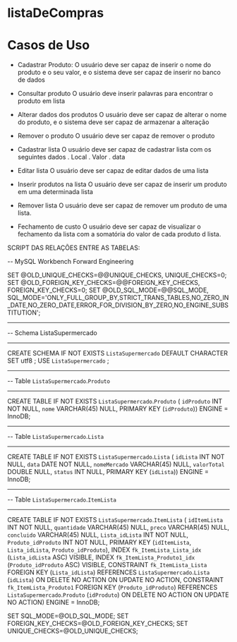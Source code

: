 # listaDeCompras

# Casos de Uso

- Cadastrar Produto:
O usuário deve ser capaz de inserir o nome do produto e o seu valor, e o sistema deve ser capaz de inserir no banco de dados

- Consultar produto
O usuário deve inserir palavras para encontrar o produto em lista

- Alterar dados dos produtos
O usuário deve ser capaz de alterar o nome do produto, e o sistema deve ser capaz de armazenar a alteração

- Remover o produto
O usuário deve ser capaz de remover o produto 

- Cadastrar lista
O usuário deve ser capaz de cadastrar lista com os seguintes dados
. Local
. Valor
. data

- Editar lista
O usuário deve ser capaz de editar dados de uma lista

- Inserir produtos na lista
O usuário deve ser capaz de inserir um produto em uma determinada lista

- Remover lista
O usuário deve ser capaz de remover um produto de uma lista.

- Fechamento de custo
O usuário deve ser capaz de visualizar o fechamento da lista com a somatória do valor de cada produto d lista.



SCRIPT DAS RELAÇÕES ENTRE AS TABELAS:

-- MySQL Workbench Forward Engineering

SET @OLD_UNIQUE_CHECKS=@@UNIQUE_CHECKS, UNIQUE_CHECKS=0;
SET @OLD_FOREIGN_KEY_CHECKS=@@FOREIGN_KEY_CHECKS, FOREIGN_KEY_CHECKS=0;
SET @OLD_SQL_MODE=@@SQL_MODE, SQL_MODE='ONLY_FULL_GROUP_BY,STRICT_TRANS_TABLES,NO_ZERO_IN_DATE,NO_ZERO_DATE,ERROR_FOR_DIVISION_BY_ZERO,NO_ENGINE_SUBSTITUTION';

-- -----------------------------------------------------
-- Schema ListaSupermercado
-- -----------------------------------------------------
CREATE SCHEMA IF NOT EXISTS `ListaSupermercado` DEFAULT CHARACTER SET utf8 ;
USE `ListaSupermercado` ;

-- -----------------------------------------------------
-- Table `ListaSupermercado`.`Produto`
-- -----------------------------------------------------
CREATE TABLE IF NOT EXISTS `ListaSupermercado`.`Produto` (
  `idProduto` INT NOT NULL,
  `nome` VARCHAR(45) NULL,
  PRIMARY KEY (`idProduto`))
ENGINE = InnoDB;


-- -----------------------------------------------------
-- Table `ListaSupermercado`.`Lista`
-- -----------------------------------------------------
CREATE TABLE IF NOT EXISTS `ListaSupermercado`.`Lista` (
  `idLista` INT NOT NULL,
  `data` DATE NOT NULL,
  `nomeMercado` VARCHAR(45) NULL,
  `valorTotal` DOUBLE NULL,
  `status` INT NULL,
  PRIMARY KEY (`idLista`))
ENGINE = InnoDB;


-- -----------------------------------------------------
-- Table `ListaSupermercado`.`ItemLista`
-- -----------------------------------------------------
CREATE TABLE IF NOT EXISTS `ListaSupermercado`.`ItemLista` (
  `idItemLista` INT NOT NULL,
  `quantidade` VARCHAR(45) NULL,
  `preco` VARCHAR(45) NULL,
  `concluido` VARCHAR(45) NULL,
  `Lista_idLista` INT NOT NULL,
  `Produto_idProduto` INT NOT NULL,
  PRIMARY KEY (`idItemLista`, `Lista_idLista`, `Produto_idProduto`),
  INDEX `fk_ItemLista_Lista_idx` (`Lista_idLista` ASC) VISIBLE,
  INDEX `fk_ItemLista_Produto1_idx` (`Produto_idProduto` ASC) VISIBLE,
  CONSTRAINT `fk_ItemLista_Lista`
    FOREIGN KEY (`Lista_idLista`)
    REFERENCES `ListaSupermercado`.`Lista` (`idLista`)
    ON DELETE NO ACTION
    ON UPDATE NO ACTION,
  CONSTRAINT `fk_ItemLista_Produto1`
    FOREIGN KEY (`Produto_idProduto`)
    REFERENCES `ListaSupermercado`.`Produto` (`idProduto`)
    ON DELETE NO ACTION
    ON UPDATE NO ACTION)
ENGINE = InnoDB;


SET SQL_MODE=@OLD_SQL_MODE;
SET FOREIGN_KEY_CHECKS=@OLD_FOREIGN_KEY_CHECKS;
SET UNIQUE_CHECKS=@OLD_UNIQUE_CHECKS;
